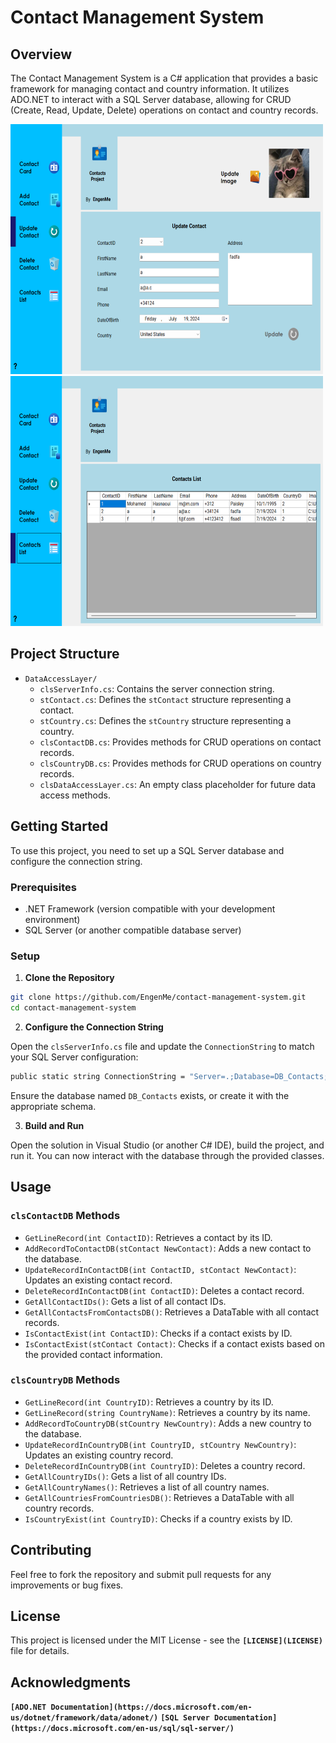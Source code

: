 # Contact Management System

## Overview

The Contact Management System is a C# application that provides a basic framework for managing contact and country information. It utilizes ADO.NET to interact with a SQL Server database, allowing for CRUD (Create, Read, Update, Delete) operations on contact and country records.

<div>
  <img src="./img/MainScreen1.png" alt="Image 1" width="500" height="400" style="display: inline-block;"/>
  <img src="./img/MainScreen2.png" alt="Image 2" width="500" height="400" style="display: inline-block;"/>
</div>

## Project Structure

- `DataAccessLayer/`
  - `clsServerInfo.cs`: Contains the server connection string.
  - `stContact.cs`: Defines the `stContact` structure representing a contact.
  - `stCountry.cs`: Defines the `stCountry` structure representing a country.
  - `clsContactDB.cs`: Provides methods for CRUD operations on contact records.
  - `clsCountryDB.cs`: Provides methods for CRUD operations on country records.
  - `clsDataAccessLayer.cs`: An empty class placeholder for future data access methods.

## Getting Started

To use this project, you need to set up a SQL Server database and configure the connection string.

### Prerequisites

- .NET Framework (version compatible with your development environment)
- SQL Server (or another compatible database server)

### Setup

1. **Clone the Repository**

```bash
git clone https://github.com/EngenMe/contact-management-system.git
cd contact-management-system
```

2. **Configure the Connection String**

Open the `clsServerInfo.cs` file and update the `ConnectionString` to match your SQL Server configuration:

```bash
public static string ConnectionString = "Server=.;Database=DB_Contacts;User Id=sa;Password=sa123456;";
```

Ensure the database named `DB_Contacts` exists, or create it with the appropriate schema.

3. **Build and Run**

Open the solution in Visual Studio (or another C# IDE), build the project, and run it. You can now interact with the database through the provided classes.

## Usage

### `clsContactDB` Methods

- `GetLineRecord(int ContactID)`: Retrieves a contact by its ID.
- `AddRecordToContactDB(stContact NewContact)`: Adds a new contact to the database.
- `UpdateRecordInContactDB(int ContactID, stContact NewContact)`: Updates an existing contact record.
- `DeleteRecordInContactDB(int ContactID)`: Deletes a contact record.
- `GetAllContactIDs()`: Gets a list of all contact IDs.
- `GetAllContactsFromContactsDB()`: Retrieves a DataTable with all contact records.
- `IsContactExist(int ContactID)`: Checks if a contact exists by ID.
- `IsContactExist(stContact Contact)`: Checks if a contact exists based on the provided contact information.

### `clsCountryDB` Methods

- `GetLineRecord(int CountryID)`: Retrieves a country by its ID.
- `GetLineRecord(string CountryName)`: Retrieves a country by its name.
- `AddRecordToCountryDB(stCountry NewCountry)`: Adds a new country to the database.
- `UpdateRecordInCountryDB(int CountryID, stCountry NewCountry)`: Updates an existing country record.
- `DeleteRecordInCountryDB(int CountryID)`: Deletes a country record.
- `GetAllCountryIDs()`: Gets a list of all country IDs.
- `GetAllCountryNames()`: Retrieves a list of all country names.
- `GetAllCountriesFromCountriesDB()`: Retrieves a DataTable with all country records.
- `IsCountryExist(int CountryID)`: Checks if a country exists by ID.

## Contributing

Feel free to fork the repository and submit pull requests for any improvements or bug fixes.

## License

This project is licensed under the MIT License - see the **`[LICENSE](LICENSE)`** file for details.

## Acknowledgments

**`[ADO.NET Documentation](https://docs.microsoft.com/en-us/dotnet/framework/data/adonet/)`**
**`[SQL Server Documentation](https://docs.microsoft.com/en-us/sql/sql-server/)`**
